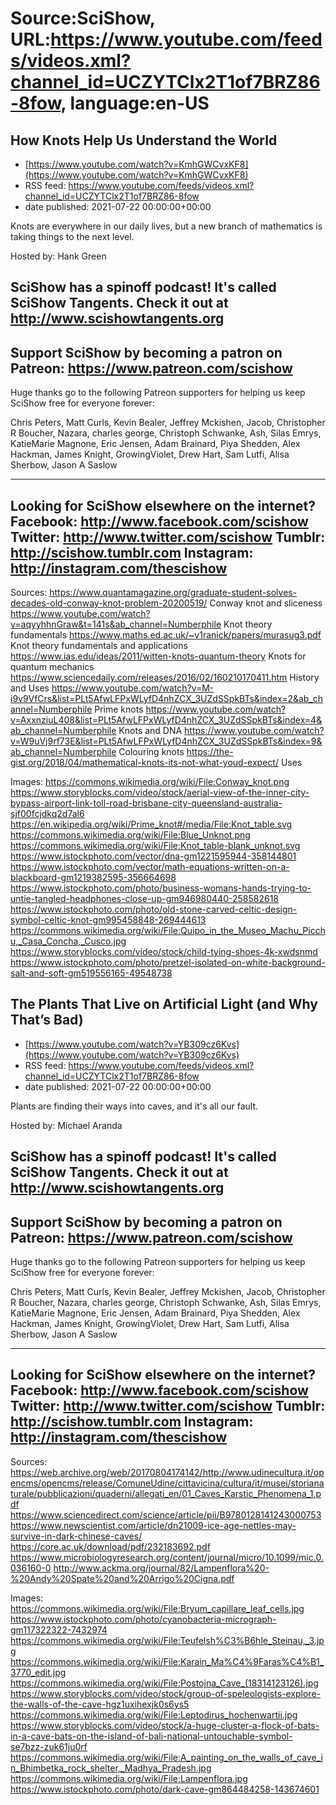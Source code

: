 # Source:SciShow, URL:https://www.youtube.com/feeds/videos.xml?channel_id=UCZYTClx2T1of7BRZ86-8fow, language:en-US

## How Knots Help Us Understand the World
 - [https://www.youtube.com/watch?v=KmhGWCvxKF8](https://www.youtube.com/watch?v=KmhGWCvxKF8)
 - RSS feed: https://www.youtube.com/feeds/videos.xml?channel_id=UCZYTClx2T1of7BRZ86-8fow
 - date published: 2021-07-22 00:00:00+00:00

Knots are everywhere in our daily lives, but a new branch of mathematics is taking things to the next level.

Hosted by: Hank Green

SciShow has a spinoff podcast! It's called SciShow Tangents. Check it out at http://www.scishowtangents.org
----------
Support SciShow by becoming a patron on Patreon: https://www.patreon.com/scishow
----------
Huge thanks go to the following Patreon supporters for helping us keep SciShow free for everyone forever:

Chris Peters, Matt Curls, Kevin Bealer, Jeffrey Mckishen, Jacob, Christopher R Boucher, Nazara, charles george, Christoph Schwanke, Ash, Silas Emrys, KatieMarie Magnone, Eric Jensen, Adam Brainard, Piya Shedden, Alex Hackman, James Knight, GrowingViolet, Drew Hart, Sam Lutfi, Alisa Sherbow, Jason A Saslow

----------
Looking for SciShow elsewhere on the internet?
Facebook: http://www.facebook.com/scishow
Twitter: http://www.twitter.com/scishow
Tumblr: http://scishow.tumblr.com
Instagram: http://instagram.com/thescishow
----------
Sources:
https://www.quantamagazine.org/graduate-student-solves-decades-old-conway-knot-problem-20200519/  Conway knot and sliceness
https://www.youtube.com/watch?v=aqyyhhnGraw&t=141s&ab_channel=Numberphile Knot theory fundamentals 
https://www.maths.ed.ac.uk/~v1ranick/papers/murasug3.pdf  Knot theory fundamentals and applications
https://www.ias.edu/ideas/2011/witten-knots-quantum-theory Knots for quantum mechanics
https://www.sciencedaily.com/releases/2016/02/160210170411.htm History and Uses
https://www.youtube.com/watch?v=M-i9v9VfCrs&list=PLt5AfwLFPxWLyfD4nhZCX_3UZdSSpkBTs&index=2&ab_channel=Numberphile  Prime knots
https://www.youtube.com/watch?v=AxxnziuL408&list=PLt5AfwLFPxWLyfD4nhZCX_3UZdSSpkBTs&index=4&ab_channel=Numberphile Knots and DNA
https://www.youtube.com/watch?v=W9uVj9rf73E&list=PLt5AfwLFPxWLyfD4nhZCX_3UZdSSpkBTs&index=9&ab_channel=Numberphile Colouring knots 
https://the-gist.org/2018/04/mathematical-knots-its-not-what-youd-expect/ Uses

Images:
https://commons.wikimedia.org/wiki/File:Conway_knot.png
https://www.storyblocks.com/video/stock/aerial-view-of-the-inner-city-bypass-airport-link-toll-road-brisbane-city-queensland-australia-sjf00fcjdkq2d7al6
https://en.wikipedia.org/wiki/Prime_knot#/media/File:Knot_table.svg
https://commons.wikimedia.org/wiki/File:Blue_Unknot.png
https://commons.wikimedia.org/wiki/File:Knot_table-blank_unknot.svg
https://www.istockphoto.com/vector/dna-gm1221595944-358144801
https://www.istockphoto.com/vector/math-equations-written-on-a-blackboard-gm1219382595-356664698
https://www.istockphoto.com/photo/business-womans-hands-trying-to-untie-tangled-headphones-close-up-gm946980440-258582618
https://www.istockphoto.com/photo/old-stone-carved-celtic-design-symbol-celtic-knot-gm995458848-269444613
https://commons.wikimedia.org/wiki/File:Quipo_in_the_Museo_Machu_Picchu,_Casa_Concha,_Cusco.jpg
https://www.storyblocks.com/video/stock/child-tying-shoes-4k-xwdsnmd
https://www.istockphoto.com/photo/pretzel-isolated-on-white-background-salt-and-soft-gm519556165-49548738

## The Plants That Live on Artificial Light (and Why That’s Bad)
 - [https://www.youtube.com/watch?v=YB309cz6Kvs](https://www.youtube.com/watch?v=YB309cz6Kvs)
 - RSS feed: https://www.youtube.com/feeds/videos.xml?channel_id=UCZYTClx2T1of7BRZ86-8fow
 - date published: 2021-07-22 00:00:00+00:00

Plants are finding their ways into caves, and it's all our fault.

Hosted by: Michael Aranda

SciShow has a spinoff podcast! It's called SciShow Tangents. Check it out at http://www.scishowtangents.org
----------
Support SciShow by becoming a patron on Patreon: https://www.patreon.com/scishow
----------
Huge thanks go to the following Patreon supporters for helping us keep SciShow free for everyone forever:

Chris Peters, Matt Curls, Kevin Bealer, Jeffrey Mckishen, Jacob, Christopher R Boucher, Nazara, charles george, Christoph Schwanke, Ash, Silas Emrys, KatieMarie Magnone, Eric Jensen, Adam Brainard, Piya Shedden, Alex Hackman, James Knight, GrowingViolet, Drew Hart, Sam Lutfi, Alisa Sherbow, Jason A Saslow

----------
Looking for SciShow elsewhere on the internet?
Facebook: http://www.facebook.com/scishow
Twitter: http://www.twitter.com/scishow
Tumblr: http://scishow.tumblr.com
Instagram: http://instagram.com/thescishow
----------
Sources:
https://web.archive.org/web/20170804174142/http://www.udinecultura.it/opencms/opencms/release/ComuneUdine/cittavicina/cultura/it/musei/storianaturale/pubblicazioni/quaderni/allegati_en/01_Caves_Karstic_Phenomena_1.pdf 
https://www.sciencedirect.com/science/article/pii/B9780128141243000753 
https://www.newscientist.com/article/dn21009-ice-age-nettles-may-survive-in-dark-chinese-caves/ 
https://core.ac.uk/download/pdf/232183692.pdf 
https://www.microbiologyresearch.org/content/journal/micro/10.1099/mic.0.036160-0 
http://www.ackma.org/journal/82/Lampenflora%20-%20Andy%20Spate%20and%20Arrigo%20Cigna.pdf

Images:
https://commons.wikimedia.org/wiki/File:Bryum_capillare_leaf_cells.jpg
https://www.istockphoto.com/photo/cyanobacteria-micrograph-gm117322322-7432974
https://commons.wikimedia.org/wiki/File:Teufelsh%C3%B6hle_Steinau,_3.jpg
https://commons.wikimedia.org/wiki/File:Karain_Ma%C4%9Faras%C4%B1_3770_edit.jpg
https://commons.wikimedia.org/wiki/File:Postojna_Cave_(18314123126).jpg
https://www.storyblocks.com/video/stock/group-of-speleologists-explore-the-walls-of-the-cave-hgz1uxihexjk0s6ys5
https://commons.wikimedia.org/wiki/File:Leptodirus_hochenwartii.jpg
https://www.storyblocks.com/video/stock/a-huge-cluster-a-flock-of-bats-in-a-cave-bats-on-the-island-of-bali-national-untouchable-symbol-se7bzz-zuk61ju0rf
https://commons.wikimedia.org/wiki/File:A_painting_on_the_walls_of_cave_in_Bhimbetka_rock_shelter,_Madhya_Pradesh.jpg
https://commons.wikimedia.org/wiki/File:Lampenflora.jpg
https://www.istockphoto.com/photo/dark-cave-gm864484258-143674601

